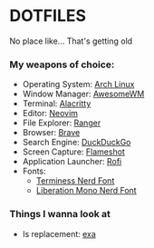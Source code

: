 # DOTFILES

No place like... That's getting old

### My weapons of choice:

 - Operating System: [Arch Linux](https://archlinux.org/)
 - Window Manager: [AwesomeWM](https://awesomewm.org/)
 - Terminal: [Alacritty](https://github.com/alacritty/alacritty)
 - Editor: [Neovim](https://neovim.io)
 - File Explorer: [Ranger](https://github.com/ranger/ranger)
 - Browser: [Brave](https://brave.com)
 - Search Engine: [DuckDuckGo](https://duckduckgo.com)
 - Screen Capture: [Flameshot](https://flameshot.org/)
 - Application Launcher: [Rofi](https://github.com/davatorium/rofi)
 - Fonts:
    - [Terminess Nerd Font](https://aur.archlinux.org/packages/nerd-fonts-terminus/)
    - [Liberation Mono Nerd Font](https://aur.archlinux.org/packages/nerd-fonts-liberation-mono/)

### Things I wanna look at

 - ls replacement: [exa](https://the.exa.website/)
